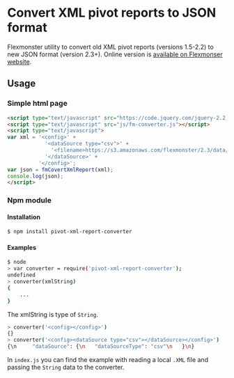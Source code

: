 # Convert XML pivot reports to JSON format

Flexmonster utility to convert old XML pivot reports (versions 1.5-2.2) to new JSON format (version 2.3+).
Online version is [available on Flexmonser website](http://www.flexmonster.com/convert-xml-report/).

## Usage
### Simple html page
```html
<script type="text/javascript" src="https://code.jquery.com/jquery-2.2.4.min.js"></script>
<script type="text/javascript" src="js/fm-converter.js"></script>
<script type="text/javascript">
var xml = '<config>' +
            '<dataSource type="csv">' +
              '<filename>https://s3.amazonaws.com/flexmonster/2.3/data/data.csv</filename>' +
            '</dataSource>' +
          '</config>';
var json = fmCovertXmlReport(xml);
console.log(json);
</script>
```
### Npm module 
#### Installation
```bash
$ npm install pivot-xml-report-converter
```
#### Examples

```bash
$ node
> var converter = require('pivot-xml-report-converter');
undefined
> converter(xmlString)
{
	...
}
```		
The xmlString is type of `String`. 

```bash
> converter('<config></config>')
{}
> converter('<config><dataSource type="csv"></dataSource></config>')
{\n 	"dataSource": {\n 	"dataSourceType": "csv"\n 	}\n}
```
In `index.js` you can find the example with reading a local `.XML` file and passing the `String` data to the converter.
